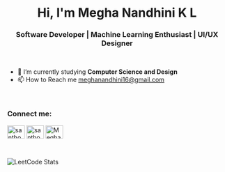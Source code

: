 <h1 align="center">Hi, I'm Megha Nandhini K L</h1>
<h3 align="center">Software Developer | Machine Learning Enthusiast | UI/UX Designer </h3>

<br>

- 🌱 I’m currently studying **Computer Science and Design**
- 📫 How to Reach me <a href="mailto:meghanandhini16@gmail.com">meghanandhini16@gmail.com</a>

<br>

<h3 align="left">Connect me:</h3>
<p align="left">
<a href="https://www.linkedin.com/in/santhosh-mani-9b7855248/" target="blank"><img align="center" src="https://raw.githubusercontent.com/rahuldkjain/github-profile-readme-generator/master/src/images/icons/Social/linked-in-alt.svg" alt="santhosh-mani-9b7855248r" height="30" width="40" /></a>
<a href="https://www.hackerrank.com/profile/santhoshm_21csd" target="blank"><img align="center" src="https://raw.githubusercontent.com/rahuldkjain/github-profile-readme-generator/master/src/images/icons/Social/hackerrank.svg" alt="santhoshm_21csd" height="30" width="40" /></a>
<a href="https://leetcode.com/megha1611/" target="blank"><img align="center" src="https://raw.githubusercontent.com/rahuldkjain/github-profile-readme-generator/master/src/images/icons/Social/leet-code.svg" alt="Megha1230" height="30" width="40" /></a>
</p>

<br>

![LeetCode Stats](https://leetcard.jacoblin.cool/SanthoshM1624?theme=dark&font=Noto%20Sans%20Nabataean&ext=heatmap)
